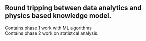 ## Round tripping between data analytics and physics based knowledge model.
Contains phase 1 work with ML algorithms <br>
Contains phase 2 work on statistical analysis.
